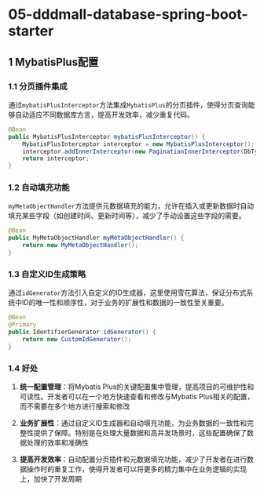 # 05-dddmall-database-spring-boot-starter

## 1 MybatisPlus配置

### 1.1 分页插件集成

通过`mybatisPlusInterceptor`方法集成`MybatisPlus`的分页插件，使得分页查询能够自动适应不同数据库方言，提高开发效率，减少重复代码。

```java
@Bean
public MybatisPlusInterceptor mybatisPlusInterceptor() {
    MybatisPlusInterceptor interceptor = new MybatisPlusInterceptor();
    interceptor.addInnerInterceptor(new PaginationInnerInterceptor(DbType.MYSQL));
    return interceptor;
}
```

### 1.2 自动填充功能

`myMetaObjectHandler`方法提供元数据填充的能力，允许在插入或更新数据时自动填充某些字段（如创建时间、更新时间等），减少了手动设置这些字段的需要。

```java
@Bean
public MyMetaObjectHandler myMetaObjectHandler() {
    return new MyMetaObjectHandler();
}
```

### 1.3 自定义ID生成策略

通过`idGenerator`方法引入自定义的ID生成器，这里使用雪花算法，保证分布式系统中ID的唯一性和顺序性，对于业务的扩展性和数据的一致性至关重要。

```java
@Bean
@Primary
public IdentifierGenerator idGenerator() {
    return new CustomIdGenerator();
}
```

### 1.4 好处

1. **统一配置管理**：将Mybatis Plus的关键配置集中管理，提高项目的可维护性和可读性。开发者可以在一个地方快速查看和修改与Mybatis Plus相关的配置，而不需要在多个地方进行搜索和修改

2. **业务扩展性**：通过自定义ID生成器和自动填充功能，为业务数据的一致性和完整性提供了保障。特别是在处理大量数据和高并发场景时，这些配置确保了数据处理的效率和准确性

3. **提高开发效率**：自动配置分页插件和元数据填充功能，减少了开发者在进行数据操作时的重复工作，使得开发者可以将更多的精力集中在业务逻辑的实现上，加快了开发周期